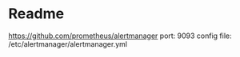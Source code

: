 # Readme
https://github.com/prometheus/alertmanager
port: 9093
config file: /etc/alertmanager/alertmanager.yml
